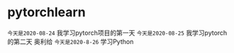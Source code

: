 # pytorchlearn
`今天是2020-08-24`
我学习pytorch项目的第一天
`今天是2020-08-25`
我学习pytorch的第二天 奥利给
`今天是2020-8-26`
学习Python